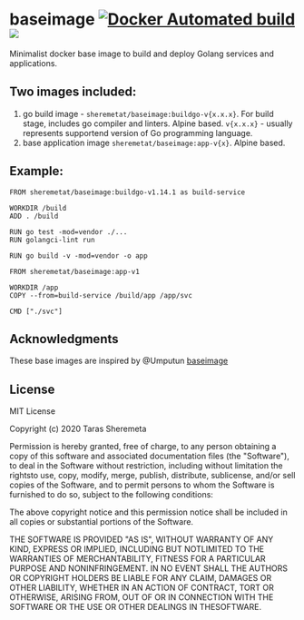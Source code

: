 # baseimage [![Docker Automated build](https://img.shields.io/docker/automated/jrottenberg/ffmpeg.svg)](https://hub.docker.com/r/sheremetat/baseimage/) ![](https://github.com/sheremetat/baseimage/workflows/Baseimage%20Build/badge.svg)

Minimalist docker base image to build and deploy Golang services and applications.

## Two images included:

1. go build image - `sheremetat/baseimage:buildgo-v{x.x.x}`. For build stage, includes go compiler and linters. Alpine based. `v{x.x.x}` - usually represents supportend version of Go programming language.
2. base application image `sheremetat/baseimage:app-v{x}`. Alpine based.

## Example:

```
FROM sheremetat/baseimage:buildgo-v1.14.1 as build-service

WORKDIR /build
ADD . /build

RUN go test -mod=vendor ./...
RUN golangci-lint run

RUN go build -v -mod=vendor -o app

FROM sheremetat/baseimage:app-v1

WORKDIR /app
COPY --from=build-service /build/app /app/svc

CMD ["./svc"]
```

## Acknowledgments

These base images are inspired by @Umputun [baseimage](https://github.com/umputun/baseimage)

## License

MIT License

Copyright (c) 2020 Taras Sheremeta

Permission is hereby granted, free of charge, to any person obtaining a copy of this software and associated documentation files (the "Software"), to deal in the Software without restriction, including without limitation the rightsto use, copy, modify, merge, publish, distribute, sublicense, and/or sell copies of the Software, and to permit persons to whom the Software is furnished to do so, subject to the following conditions:

The above copyright notice and this permission notice shall be included in all copies or substantial portions of the Software.

THE SOFTWARE IS PROVIDED "AS IS", WITHOUT WARRANTY OF ANY KIND, EXPRESS OR IMPLIED, INCLUDING BUT NOTLIMITED TO THE WARRANTIES OF MERCHANTABILITY, FITNESS FOR A PARTICULAR PURPOSE AND NONINFRINGEMENT. IN NO EVENT SHALL THE AUTHORS OR COPYRIGHT HOLDERS BE LIABLE FOR ANY CLAIM, DAMAGES OR OTHER LIABILITY, WHETHER IN AN ACTION OF CONTRACT, TORT OR OTHERWISE, ARISING FROM, OUT OF OR IN CONNECTION WITH THE SOFTWARE OR THE USE OR OTHER DEALINGS IN THESOFTWARE.
